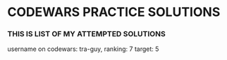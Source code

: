 # CODEWARS PRACTICE SOLUTIONS

### THIS IS LIST OF MY ATTEMPTED SOLUTIONS

username on codewars: tra-guy,
ranking: 7
target: 5
